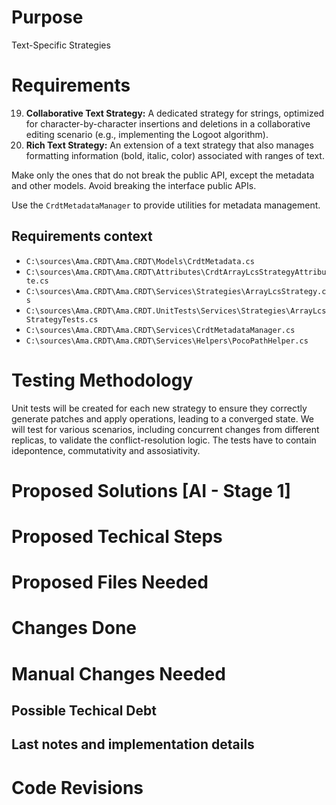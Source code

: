 <!---Human--->
# Purpose
<!---
Add the purpose of this user story.
--->
Text-Specific Strategies

<!---Human--->
# Requirements
<!---
Add the requirements, technical or not.
--->
19. **Collaborative Text Strategy:** A dedicated strategy for strings, optimized for character-by-character insertions and deletions in a collaborative editing scenario (e.g., implementing the Logoot algorithm).
20. **Rich Text Strategy:** An extension of a text strategy that also manages formatting information (bold, italic, color) associated with ranges of text.

Make only the ones that do not break the public API, except the metadata and other models. Avoid breaking the interface public APIs.

Use the `CrdtMetadataManager` to provide utilities for metadata management.

<!---Human--->
## Requirements context
<!---
Add files that we will load for the UI to add context for the solution design.
Format this list in the following way:
	- `$/<Full file path from solution root>` (Reason to be used/loaded)
--->
- `C:\sources\Ama.CRDT\Ama.CRDT\Models\CrdtMetadata.cs`
- `C:\sources\Ama.CRDT\Ama.CRDT\Attributes\CrdtArrayLcsStrategyAttribute.cs`
- `C:\sources\Ama.CRDT\Ama.CRDT\Services\Strategies\ArrayLcsStrategy.cs`
- `C:\sources\Ama.CRDT\Ama.CRDT.UnitTests\Services\Strategies\ArrayLcsStrategyTests.cs`
- `C:\sources\Ama.CRDT\Ama.CRDT\Services\CrdtMetadataManager.cs`
- `C:\sources\Ama.CRDT\Ama.CRDT\Services\Helpers\PocoPathHelper.cs`

<!---Human--->
# Testing Methodology
<!---
Add the testing methodology (manual, unit, integration, end-to-end tests?)
--->
Unit tests will be created for each new strategy to ensure they correctly generate patches and apply operations, leading to a converged state. We will test for various scenarios, including concurrent changes from different replicas, to validate the conflict-resolution logic.
The tests have to contain idepontence, commutativity and assosiativity.

<!---AI - Stage 1--->
# Proposed Solutions [AI - Stage 1]
<!---
Here you will need to put a number of solutions that would fit for this problem.
Add the solutions that you rejected as well.
--->

<!---AI - Stage 1--->
# Proposed Techical Steps
<!---
Here you should append the tasks that you probably need to do.
An example would be like what files you need to create and what functionality those files would have.
--->

<!---AI - Stage 1--->
# Proposed Files Needed
<!---
Here you need to list the files you need to load in order to get the correct context for your solution to build and test.
Put in this list only the exising files that need to be modified/loaded. Not the new ones that need to be created.
Format this list in the following way:
	- `$/<Full file path from solution root>` (Reason to be used/loaded)
With each file in one line.
Remember to ask to load any unit tests if they are related to any files you will want to change.
--->

<!---AI - Stage 2--->
# Changes Done
<!---
Here you add detailed information about all the changes actually done.
Format this list in the following way:
	- `$/<Full file path from solution root>` (Reason to be used/loaded)
Add all the things that you did in a different way than expected.
--->

<!---AI - Stage 2--->
# Manual Changes Needed
<!---
Here you add detailed information about all the manual changes that might be needed to be done from a human.
Example types of changes are:
	- Configuration settings
	- Environment variables
	- Deployments/Scripts/Setups external to this app
	- Dependencies to external projects that would need changes (like nuget packages for example)
	- Settings in other systems (for example, enable some flag or permissions in Github)
If there are none, then just write "No manual changes needed to be applied."
--->

<!---AI - Stage 2--->
## Possible Techical Debt
<!---
Here you add comments about possible technical debt you encountered or implemented but it was too much to change or out of scope.
--->

<!---AI - Stage 2--->
## Last notes and implementation details
<!---
Here you add comments about the implementation that didn't fit on the previous section.
--->

# Code Revisions
<!---
Usually stuff are not working as we expect. This section is for the extra info that we make after this implementation.
This section is reserved for AI and human, but add only when you are instructed to.
--->